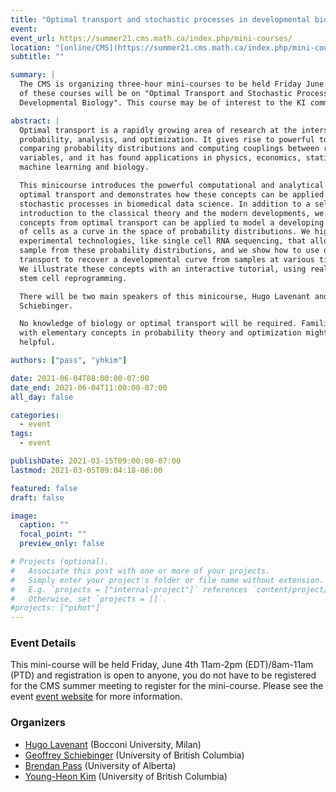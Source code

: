 ```yaml
---
title: "Optimal transport and stochastic processes in developmental biology"
event:
event_url: https://summer21.cms.math.ca/index.php/mini-courses/
location: "[online/CMS](https://summer21.cms.math.ca/index.php/mini-courses/)"
subtitle: ""

summary: |
  The CMS is organizing three-hour mini-courses to be held Friday June 4th.  One
  of these courses will be on "Optimal Transport and Stochastic Processes on
  Developmental Biology". This course may be of interest to the KI community.

abstract: |
  Optimal transport is a rapidly growing area of research at the intersection of
  probability, analysis, and optimization. It gives rise to powerful tools for
  comparing probability distributions and computing couplings between random
  variables, and it has found applications in physics, economics, statistics,
  machine learning and biology.

  This minicourse introduces the powerful computational and analytical tools of
  optimal transport and demonstrates how these concepts can be applied to analyze
  stochastic processes in biomedical data science. In addition to a self-contained
  introduction to the classical theory and the modern developments, we explain how
  concepts from optimal transport can be applied to model a developing population
  of cells as a curve in the space of probability distributions. We highlight new
  experimental technologies, like single cell RNA sequencing, that allow us to
  sample from these probability distributions, and we show how to use optimal
  transport to recover a developmental curve from samples at various time-points.
  We illustrate these concepts with an interactive tutorial, using real data from
  stem cell reprogramming.

  There will be two main speakers of this minicourse, Hugo Lavenant and Geoffrey
  Schiebinger.

  No knowledge of biology or optimal transport will be required. Familiarity
  with elementary concepts in probability theory and optimization might be
  helpful.

authors: ["pass", "yhkim"]

date: 2021-06-04T08:00:00-07:00
date_end: 2021-06-04T11:00:00-07:00
all_day: false

categories:
  - event
tags:
  - event

publishDate: 2021-03-15T09:00:00-07:00
lastmod: 2021-03-05T09:04:18-08:00

featured: false
draft: false

image:
  caption: ""
  focal_point: ""
  preview_only: false

# Projects (optional).
#   Associate this post with one or more of your projects.
#   Simply enter your project's folder or file name without extension.
#   E.g. `projects = ["internal-project"]` references `content/project/deep-learning/index.md`.
#   Otherwise, set `projects = []`.
#projects: ["pihot"]
---
```


### Event Details

This mini-course will be held Friday, June 4th 11am-2pm (EDT)/8am-11am (PTD) and
registration is open to anyone, you do not have to be registered for the CMS
summer meeting to register for the mini-course.  Please see the event [event
website](https://summer21.cms.math.ca/index.php/mini-courses/) for more
information.


### Organizers
  * [Hugo Lavenant](https://hugolav.github.io/) (Bocconi University, Milan)
  * [Geoffrey Schiebinger](https://www.math.ubc.ca/~geoff/) (University of
    British Columbia)
  * [Brendan Pass](/authors/pass/) (University of Alberta)
  * [Young-Heon Kim](/authors/yhkim) (University of British Columbia)

